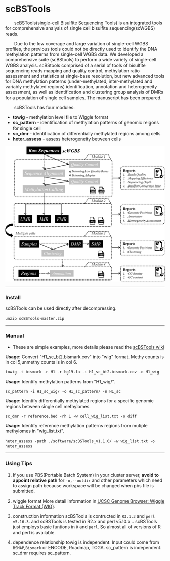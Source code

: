 # scBSTools
&emsp;&emsp;scBSTools(single-cell Bisulfite Sequencing Tools) is an integrated tools for comprehensive analysis of single cell bisulfite sequencing(scWGBS) reads.

&emsp;&emsp;Due to the low coverage and large variation of single-cell WGBS profiles, the previous tools could not be directly used to identify the DNA methylation patterns from single-cell WGBS data. We developed a comprehensive suite (scBStools) to perform a wide variety of single-cell WGBS analysis. scBStools comprised of a serial of tools of bisulfite sequencing reads mapping and quality control, methylation ratio assessment and statistics at single-base resolution, but new advanced tools for DNA methylation patterns (under-methylated, inter-methylated and variably methylated regions) identification, annotation and heterogeneity assessment, as well as identification and clustering group analysis of DMRs for a population of single cell samples. The manuscript has been prepared.

&emsp;&emsp;scBSTools has four modules:
* **towig** - methylation level file to Wiggle format
* **sc_pattern** - identification of methylation patterns  of genomic reigons for single cell
* **sc_dmr** - identification of differentially methylated regions among cells
* **heter_assess** - assess heterogeneity between cells

![workflow](https://github.com/methylation/scBSTools/blob/master/imgs/scBSTools.png "foo")

---

### Install
scBSTools can be used directly after decompressing. 
```
unzip scBSTools-master.zip
```

---

### Manual

* These are simple examples, more details please read the [scBSTools wiki]()

__Usage:__ Convert "H1_sc_bt2.bismark.cov" into "wig" format. Methy counts is in col 5,unmethy counts is in col 6.
```shell
towig -t bismark -n H1 -r hg19.fa -i H1_sc_bt2.bismark.cov -o H1_wig
```
__Usage:__ Identify methylation patterns from "H1_wig/".
```shell
sc_pattern -i H1_sc_wig/ -o H1_sc_pattern/ -n H1_sc
```

__Usage:__ Identify differentially methylated regions for a specific genomic regions between single cell methylomes.
```shell
sc_dmr -r reference.bed -rh 1 -w cell_wig_list.txt -o diff
```
__Usage:__ Identify reference methylation patterns regions from mutiple methylomes in "wig_list.txt".
```shell
heter_assess -path ./software/scBSTools_v1.1.0/ -w wig_list.txt -o heter_assess
```
---

### Using Tips

1. If you use PBS(Portable Batch System) in your cluster server, **avoid to appoint relative path** for `-o,--outdir` and other parameters which need to assign path because workspace will be changed when pbs file is submitted. 

2. wiggle format
More detail information in [UCSC Genome Browser: Wiggle Track Format (WIG)](http://genome.ucsc.edu/goldenPath/help/wiggle.html).

3. construction information
scBSTools is contructed in `R3.1.3` and `perl v5.16.3`. 
and scBSTools is tested in R2.x and perl v5.10.x... 
scBSTools just employs basic funtions in `R` and `perl`. So almost all of versions of R and perl is available.

4. dependence relationship
towig is independent. Input could come from `BSMAP`,`Bismark` or ENCODE, Roadmap, TCGA.
sc_pattern is independent. 
sc_dmr requires sc_pattern. 
